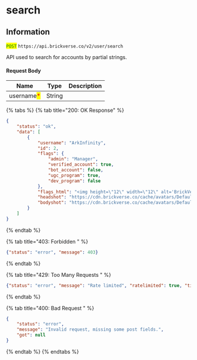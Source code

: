 # search

## Information

<mark style="color:green;">`POST`</mark> `https://api.brickverse.co/v2/user/search`

API used to search for accounts by partial strings.

#### Request Body

| Name                                       | Type   | Description |
| ------------------------------------------ | ------ | ----------- |
| username<mark style="color:red;">\*</mark> | String |             |

{% tabs %}
{% tab title="200: OK Response" %}
```json
{
    "status": "ok",
    "data": [
        {
            "username": "ArkInfinity",
            "id": 2,
            "flags": {
                "admin": "Manager",
                "verified_account": true,
                "bot_account": false,
                "ugc_program": true,
                "dev_program": false
            },
            "flags_html": "<img height=\"12\" width=\"12\" alt='BrickVerse Staff' class='avimg' src='https://cdn.brickverse.co/img/brand/Admin.png'> <img height=\"12\" width=\"12\" alt='BrickVerse Verified' class='avimg' src='https://cdn.brickverse.co/img/brand/Verified.png'> ",
            "headshot": "https://cdn.brickverse.co/cache/avatars/Default_Head.png",
            "bodyshot": "https://cdn.brickverse.co/cache/avatars/Default.png"
        }
    ]
}
```
{% endtab %}

{% tab title="403: Forbidden " %}
```json
{"status": "error", "message": 403}
```
{% endtab %}

{% tab title="429: Too Many Requests " %}
```json
{"status": "error", "message": "Rate limited", "ratelimited": true, "time": "seconds_string"}
```
{% endtab %}

{% tab title="400: Bad Request " %}
```json
{
    "status": "error",
    "message": "Invalid request, missing some post fields.",
    "got": null
}
```
{% endtab %}
{% endtabs %}
